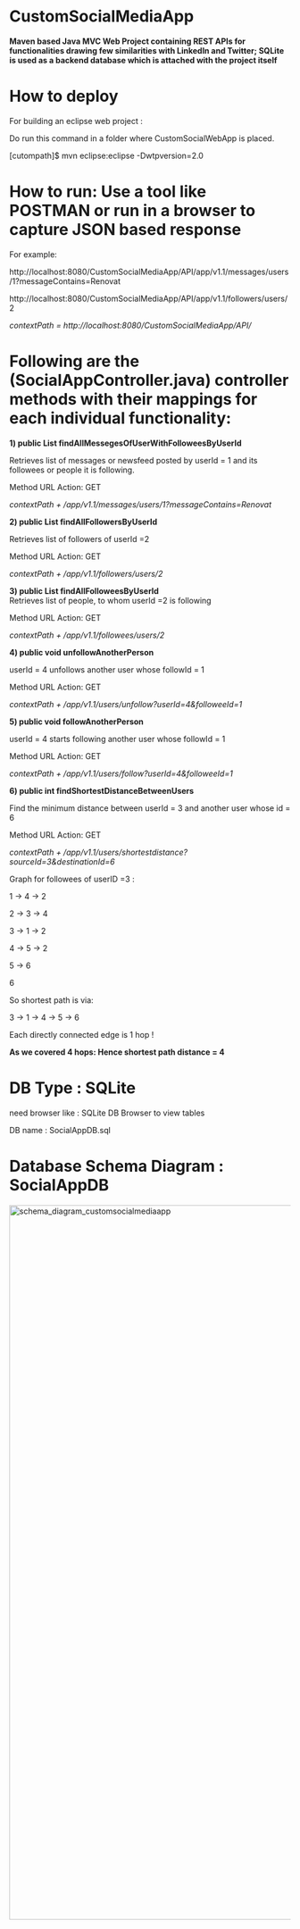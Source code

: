 # CustomSocialMediaApp

**Maven based Java MVC Web Project containing REST APIs for functionalities drawing few similarities with LinkedIn and Twitter; SQLite is used as a backend database which is attached with the project itself**   

# How to deploy  

For building an eclipse web project :  

Do run this command in a folder where CustomSocialWebApp is placed.

[cutompath]$ mvn eclipse:eclipse -Dwtpversion=2.0  


# How to run: Use a tool like POSTMAN or run in a browser to capture JSON based response

For example:  

http://localhost:8080/CustomSocialMediaApp/API/app/v1.1/messages/users/1?messageContains=Renovat

http://localhost:8080/CustomSocialMediaApp/API/app/v1.1/followers/users/2

*contextPath = http://localhost:8080/CustomSocialMediaApp/API/*

# Following are the (SocialAppController.java) controller methods with their mappings for each individual functionality:  

**1)  public List<Message> findAllMessegesOfUserWithFolloweesByUserId**  
	
Retrieves list of messages or newsfeed posted by userId = 1 and its followees or people it is following.

Method	URL	Action:  GET  	

*contextPath + /app/v1.1/messages/users/1?messageContains=Renovat*  
  


**2)  public List<User> findAllFollowersByUserId**  	

Retrieves list of followers of userId =2

Method	URL	Action:  GET  	

*contextPath + /app/v1.1/followers/users/2*  
  

**3)  public List<User> findAllFolloweesByUserId**    	
Retrieves list of people, to whom userId =2 is following

Method	URL	Action:  GET  	

*contextPath + /app/v1.1/followees/users/2*    
  


**4)  public void unfollowAnotherPerson**    

userId = 4 unfollows another user whose followId = 1

Method URL Action:  GET  	

*contextPath + /app/v1.1/users/unfollow?userId=4&followeeId=1*    
  
  

**5)  public void followAnotherPerson**  	

userId = 4 starts following another user whose followId = 1

Method	URL	Action:  GET  	

*contextPath + /app/v1.1/users/follow?userId=4&followeeId=1*    
  


**6)  public int findShortestDistanceBetweenUsers**  
	
Find the minimum distance between userId = 3 and another user whose id = 6

Method	URL	Action:  GET  	

*contextPath + /app/v1.1/users/shortestdistance?sourceId=3&destinationId=6*  
  


Graph for followees of userID =3 :  

1 -> 4 -> 2

2 -> 3 -> 4

3 -> 1 -> 2

4 -> 5 -> 2

5 -> 6

6    
    
  
So shortest path is via:  

3 ->  1 -> 4 -> 5 -> 6

Each directly connected edge is 1 hop !

**As we covered 4 hops:  Hence shortest path distance = 4** 
  


# DB Type : SQLite   

need browser like :  SQLite DB Browser to view tables  

DB name : SocialAppDB.sql  


# Database Schema Diagram : SocialAppDB

<img width="1280" alt="schema_diagram_customsocialmediaapp" src="https://user-images.githubusercontent.com/30219858/36782876-36b44630-1c2f-11e8-9fcf-f0ecb39202ac.png">


